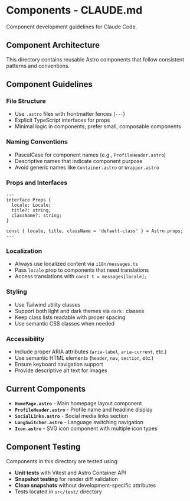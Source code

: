 # Components - CLAUDE.md

Component development guidelines for Claude Code.

## Component Architecture

This directory contains reusable Astro components that follow consistent patterns and conventions.

## Component Guidelines

### File Structure

- Use `.astro` files with frontmatter fences (`---`)
- Explicit TypeScript interfaces for props
- Minimal logic in components; prefer small, composable components

### Naming Conventions

- PascalCase for component names (e.g., `ProfileHeader.astro`)
- Descriptive names that indicate component purpose
- Avoid generic names like `Container.astro` or `Wrapper.astro`

### Props and Interfaces

```astro
---
interface Props {
  locale: Locale;
  title?: string;
  className?: string;
}

const { locale, title, className = 'default-class' } = Astro.props;
---
```

### Localization

- Always use localized content via `i18n/messages.ts`
- Pass `locale` prop to components that need translations
- Access translations with `const t = messages[locale];`

### Styling

- Use Tailwind utility classes
- Support both light and dark themes via `dark:` classes
- Keep class lists readable with proper spacing
- Use semantic CSS classes when needed

### Accessibility

- Include proper ARIA attributes (`aria-label`, `aria-current`, etc.)
- Use semantic HTML elements (`header`, `nav`, `section`, etc.)
- Ensure keyboard navigation support
- Provide descriptive alt text for images

## Current Components

- **`HomePage.astro`** - Main homepage layout component
- **`ProfileHeader.astro`** - Profile name and headline display
- **`SocialLinks.astro`** - Social media links section
- **`LangSwitcher.astro`** - Language switching navigation
- **`Icon.astro`** - SVG icon component with multiple icon types

## Component Testing

Components in this directory are tested using:

- **Unit tests** with Vitest and Astro Container API
- **Snapshot testing** for render diff validation
- **Clean snapshots** without development-specific attributes
- Tests located in `src/test/` directory
